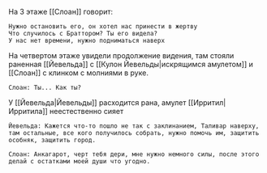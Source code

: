 На 3 этаже [[Слоан]] говорит:

```
Нужно остановить его, он хотел нас принести в жертву
Что случилось с Браттором? Ты его видела?
У нас нет времени, нужно подниматься наверх
```

На четвертом этаже увидели продолжение видения, там стояли раненная [[Йевельда]] с [[Кулон Йевельды|искрящимся амулетом]] и [[Слоан]] с клинком с молниями в руке.

```
Слоан: Ты... Как ты?
```

У [[Йевельда|Йевельды]] расходится рана, амулет [[Ирритил|Ирритила]] неестественно сияет

```
Йевельда: Кажется что-то пошло не так с заклинанием, Таливар наверху, там остальные, все кого получилось собрать, нужно помочь им, защитить особняк, защитить город.

Слоан: Анкагарот, черт тебя дери, мне нужно немного силы, после этого делай с остатками моей души что угодно.
```
